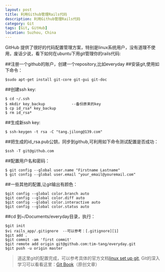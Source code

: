 ```yaml
---
layout: post
title: 利用Github管理Rails代码
description: 利用Github管理Rails代码
category: Git
tags: [Git, GitHub]
location: Suzhou, China
---
```

GitHub 提供了很好的代码配置管理方案，特别是linux系统用户，没有道理不使用，废话少说，看下如何在ubuntu下用git管理你的rails代码:

##注册一个github的账户，创建一个repository,比如everyday
##安装git,使用如下命令：

    $sudo apt-get install git-core git-gui git-doc

##创建ssh key:

    $ cd ~/.ssh
    $ mkdir key_backup            --备份原来的key
    $ cp id_rsa* key_backup
    $ rm id_rsa*

##生成新ssh key:

    $ ssh-keygen -t rsa -C "tang.jilong@139.com"
##把生成的id_rsa.pub公钥，同步到github,可利用如下命令测试配置是否成功：

    $ssh -T git@github.com

##配置用户名和密码：

    $ git config --global user.name "Firstname Lastname"
    $ git config --global user.email "your_email@youremail.com"

##一些其他的配置,让git输出有颜色：

    $git config --global color.branch auto
    $git config --global color.diff auto
    $git config --global color.interactive auto
    $git config --global color.status auto

##cd 到~/Documents/everyday目录，执行：

    $git init
    $vi rails_app/.gitignore  --可以参考：[.gitignore][1]
    $git add .
    $git commit -am 'first commit'
    $git remote add origin git@github.com:tim-tang/everyday.git
    $git push -u origin master

> 道这里git的配置完成，可以参考具体的官方文档[linux set up git][2], Git的深入学习可以看看这里：[Git Book](http://gitbook.liuhui998.com)（原创文章）

  [1]: https://github.com/tim-tang/everyday/blob/master/.gitignore "gitignore"
  [2]: http://help.github.com/linux-set-up-git/ "linux-set-up-git"
